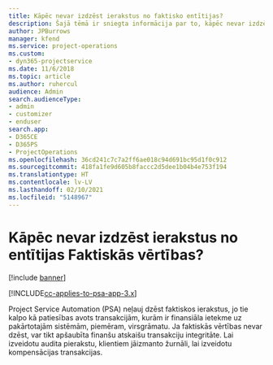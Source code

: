 ```yaml
---
title: Kāpēc nevar izdzēst ierakstus no faktisko entītijas?
description: Šajā tēmā ir sniegta informācija par to, kāpēc nevar izdzēst ierakstus no faktisko entītijas.
author: JPBurrows
manager: kfend
ms.service: project-operations
ms.custom:
- dyn365-projectservice
ms.date: 11/6/2018
ms.topic: article
ms.author: ruhercul
audience: Admin
search.audienceType:
- admin
- customizer
- enduser
search.app:
- D365CE
- D365PS
- ProjectOperations
ms.openlocfilehash: 36cd241c7c7a2ff6ae018c94d691bc95d1f0c912
ms.sourcegitcommit: 418fa1fe9d605b8faccc2d5dee1b04b4e753f194
ms.translationtype: HT
ms.contentlocale: lv-LV
ms.lasthandoff: 02/10/2021
ms.locfileid: "5148967"
---
```

# <a name="why-cant-i-delete-records-from-the-actuals-entity"></a>Kāpēc nevar izdzēst ierakstus no entītijas Faktiskās vērtības?

[!include [banner](../includes/psa-now-project-operations.md)]

[!INCLUDE[cc-applies-to-psa-app-3.x](../includes/cc-applies-to-psa-app-3x.md)]

Project Service Automation (PSA) neļauj dzēst faktiskos ierakstus, jo tie kalpo kā patiesības avots transakcijām, kurām ir finansiāla ietekme uz pakārtotajām sistēmām, piemēram, virsgrāmatu. Ja faktiskās vērtības nevar dzēst, var tikt apšaubīta finanšu atskaišu transakciju integritāte. Lai izveidotu audita pierakstu, klientiem jāizmanto žurnāli, lai izveidotu kompensācijas transakcijas.

